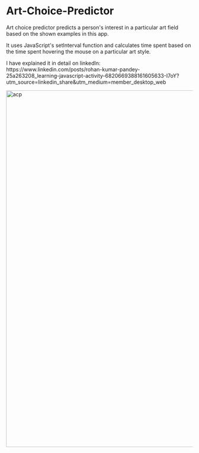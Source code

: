 # Art-Choice-Predictor
<p>Art choice predictor predicts a person's interest in a particular art field based on the shown examples in this app. </p>
<p>It uses JavaScript's setInterval function and calculates time spent based on the time spent hovering the mouse on a particular art style.</p>
<p>I have explained it in detail on linkedIn: https://www.linkedin.com/posts/rohan-kumar-pandey-25a263208_learning-javascript-activity-6820669388161605633-I7oY?utm_source=linkedin_share&utm_medium=member_desktop_web </p>
<img width="960" alt="acp" src="https://user-images.githubusercontent.com/90546860/161729001-ef5b12f2-9542-40f2-9017-d17569771f05.png">

